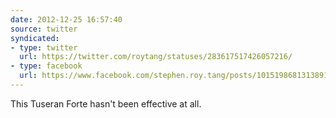 ```yaml
---
date: 2012-12-25 16:57:40
source: twitter
syndicated:
- type: twitter
  url: https://twitter.com/roytang/statuses/283617517426057216/
- type: facebook
  url: https://www.facebook.com/stephen.roy.tang/posts/10151986813138912
---
```


This Tuseran Forte hasn't been effective at all.